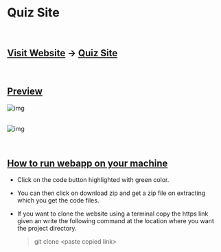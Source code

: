 # **Quiz Site**

<br/>

## <u>Visit Website</u> -> [Quiz Site](https://keshavsingh7.github.io/quiz-site/)

<br/>

## <u>Preview</u>

![img](https://i.postimg.cc/j5jHb7HR/quiz-site-1.png)
<br />
<br />

![img](https://i.postimg.cc/T1LnyvNS/quiz-site-2.png)

<br/>

## <u>How to run webapp on your machine</u>

- Click on the code button highlighted with green color.
- You can then click on download zip and get a zip file on extracting which you get the code files.

- If you want to clone the website using a terminal copy the https link given an write the following
  command at the location where you want the project directory.
  > git clone \<paste copied link\>
